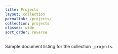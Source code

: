 ```yaml
---
title: Projects
layout: collection
permalink: /projects/
collection: projects
classes: wide
sort_order: reverse
---
```


Sample document listing for the collection `_projects`.
